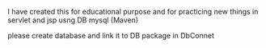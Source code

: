 I have created this for educational purpose and for practicing new things in servlet and jsp usng DB mysql   (Maven)

please create database and link it to DB package in DbConnet
